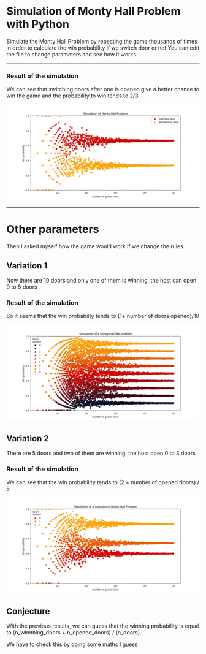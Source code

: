 # Simulation of Monty Hall Problem with Python

Simulate the Monty Hall Problem by repeating the game thousands of times in order to calculate the win probability if we switch door or not
You can edit the file to change parameters and see how it works

---

### Result of the simulation
We can see that switching doors after one is opened give a better chance to win the game and the probability to win tends to 2/3

![Simulation's result of the Monty Hall problem](result1.png)


---

# Other parameters

Then I asked myself how the game would work if we change the rules.


## Variation 1
Now there are 10 doors and only one of them is winning, the host can open 0 to 8 doors

### Result of the simulation
So it seems that the win probabilty tends to (1+ number of doors opened)/10


![Simulation's result of a Monty Hall problem with 10 doors](result2.png)

## Variation 2

There are 5 doors and two of them are winning, the host open 0 to 3 doors

### Result of the simulation
We can see that the win probability tends to (2 + number of opened doors) / 5

![Simulation's result of a Monty Hall problem with five doors](result3.png)

## Conjecture

With the previous results, we can guess that the winning probability is equal to (n_winnning_doors + n_opened_doors) / (n_doors)

We have to check this by doing some maths I guess
